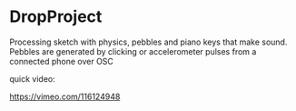 # DropProject
Processing sketch with physics, pebbles and piano keys that make sound.  Pebbles are generated by clicking or accelerometer pulses from a connected phone over OSC

quick video:

https://vimeo.com/116124948
